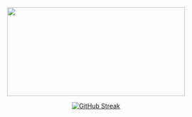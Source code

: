 <div align="center">
  <img align="center" width="400px" height="200px" src="https://github-readme-stats-sigma-five.vercel.app/api?username=olivenbarcelon&theme=merko&show_icons=true&hide_border=true&count_private=true" />
  
  <a align="center" width="400px" height="200px" href="https://github-readme-streak-stats.herokuapp.com?user=olivenbarcelon&theme=merko&hide_border=true&date_format=%5BY.%5Dn.j"><img src="http://github-readme-streak-stats.herokuapp.com?user=olivenbarcelon&theme=merko&hide_border=true&date_format=%5BY.%5Dn.j" alt="GitHub Streak" /></a>
</div>
